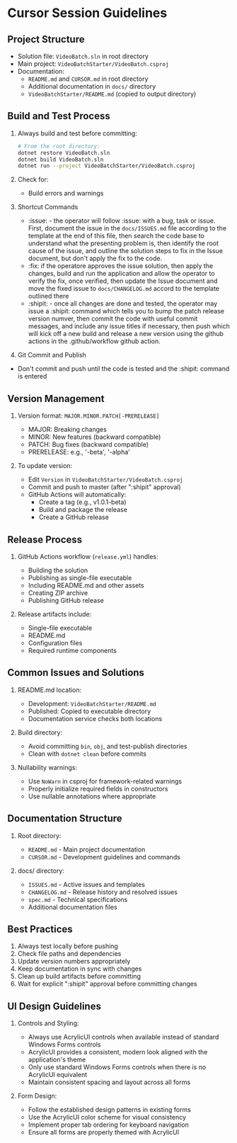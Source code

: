 # Cursor Session Guidelines

## Project Structure
- Solution file: `VideoBatch.sln` in root directory
- Main project: `VideoBatchStarter/VideoBatch.csproj`
- Documentation:
  - `README.md` and `CURSOR.md` in root directory
  - Additional documentation in `docs/` directory
  - `VideoBatchStarter/README.md` (copied to output directory)

## Build and Test Process
1. Always build and test before committing:
   ```bash
   # From the root directory:
   dotnet restore VideoBatch.sln
   dotnet build VideoBatch.sln
   dotnet run --project VideoBatchStarter/VideoBatch.csproj
   ```

2. Check for:
   - Build errors and warnings

3. Shortcut Commands
   - :issue: - the operator will follow :issue: with a bug, task or issue. First, document the issue in the `docs/ISSUES.md` file according to the template at the end of this file, then search the code base to understand what the presenting problem is, then identify the root cause of the issue, and outline the solution steps to fix in the Issue document, but don't apply the fix to the code. 
   - :fix: if the operatore approves the issue solution, then apply the changes, build and run the application and allow the operator to verify the fix, once verified, then update the Issue document and move the fixed issue to `docs/CHANGELOG.md` accord to the template outlined there
   - :shipit: - once all changes are done and tested, the operator may issue a :shipit: command which tells you to  bump the patch release version numver, then commit the code with useful commit messages, and include any issue titles if necessary, then push which will kick off a new build and release a new version using the github actions in the .github/workflow github action. 

4.  Git Commit and Publish
   - Don't commit and push until the code is tested and the :shipit: command is entered

## Version Management
1. Version format: `MAJOR.MINOR.PATCH[-PRERELEASE]`
   - MAJOR: Breaking changes
   - MINOR: New features (backward compatible)
   - PATCH: Bug fixes (backward compatible)
   - PRERELEASE: e.g., '-beta', '-alpha'

2. To update version:
   - Edit `Version` in `VideoBatchStarter/VideoBatch.csproj`
   - Commit and push to master (after ":shipit" approval)
   - GitHub Actions will automatically:
     - Create a tag (e.g., v1.0.1-beta)
     - Build and package the release
     - Create a GitHub release

## Release Process
1. GitHub Actions workflow (`release.yml`) handles:
   - Building the solution
   - Publishing as single-file executable
   - Including README.md and other assets
   - Creating ZIP archive
   - Publishing GitHub release

2. Release artifacts include:
   - Single-file executable
   - README.md
   - Configuration files
   - Required runtime components

## Common Issues and Solutions
1. README.md location:
   - Development: `VideoBatchStarter/README.md`
   - Published: Copied to executable directory
   - Documentation service checks both locations

2. Build directory:
   - Avoid committing `bin`, `obj`, and test-publish directories
   - Clean with `dotnet clean` before commits

3. Nullability warnings:
   - Use `NoWarn` in csproj for framework-related warnings
   - Properly initialize required fields in constructors
   - Use nullable annotations where appropriate

## Documentation Structure
1. Root directory:
   - `README.md` - Main project documentation
   - `CURSOR.md` - Development guidelines and commands

2. docs/ directory:
   - `ISSUES.md` - Active issues and templates
   - `CHANGELOG.md` - Release history and resolved issues
   - `spec.md` - Technical specifications
   - Additional documentation files

## Best Practices
1. Always test locally before pushing
2. Check file paths and dependencies
3. Update version numbers appropriately
4. Keep documentation in sync with changes
5. Clean up build artifacts before committing
6. Wait for explicit ":shipit" approval before committing changes

## UI Design Guidelines
1. Controls and Styling:
   - Always use AcrylicUI controls when available instead of standard Windows Forms controls
   - AcrylicUI provides a consistent, modern look aligned with the application's theme
   - Only use standard Windows Forms controls when there is no AcrylicUI equivalent
   - Maintain consistent spacing and layout across all forms

2. Form Design:
   - Follow the established design patterns in existing forms
   - Use the AcrylicUI color scheme for visual consistency
   - Implement proper tab ordering for keyboard navigation
   - Ensure all forms are properly themed with AcrylicUI 